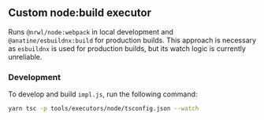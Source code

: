 ## Custom node:build executor

Runs `@nrwl/node:webpack` in local development and `@anatine/esbuildnx:build` for production builds. This approach is necessary as `esbuildnx` is used for production builds, but its watch logic is currently unreliable.

### Development

To develop and build `impl.js`, run the following command:

```bash
yarn tsc -p tools/executors/node/tsconfig.json --watch
```